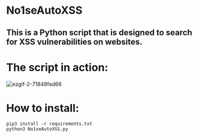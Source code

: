 # No1seAutoXSS
## This is a Python script that is designed to search for XSS vulnerabilities on websites.

# The script in action: 

![ezgif-2-71848fed66](https://user-images.githubusercontent.com/98566890/235503637-21435a1c-e2ad-4c0c-a200-8e082f8092da.gif)


# How to install:

```
pip3 install -r requirements.txt
python3 No1seAutoXSS.py
```
